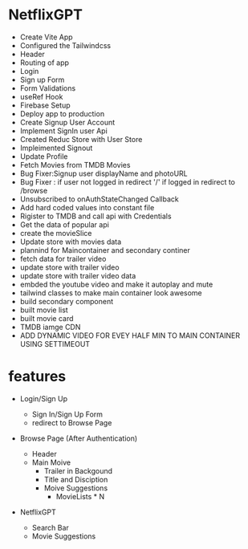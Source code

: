 # NetflixGPT

- Create Vite App
- Configured the Tailwindcss
- Header 
- Routing of app
- Login
- Sign up Form
- Form Validations
- useRef Hook
- Firebase Setup
- Deploy app to production
- Create Signup User Account
- Implement SignIn user Api
- Created Reduc Store with User Store
- Impleimented Signout
- Update Profile
- Fetch Movies from TMDB Movies
- Bug Fixer:Signup user displayName and photoURL
- Bug Fixer : if user not logged in redirect '/'
                if logged in redirect to /browse
- Unsubscribed to onAuthStateChanged Callback
- Add hard coded values into constant file
- Rigister to TMDB and call api with Credentials
- Get the data of popular api
- create the movieSlice
- Update store with movies data
- plannind for Maincontainer and secondary continer
- fetch data for trailer video
- update store with trailer video
- update store with trailer video data
- embded the youtube video and make it autoplay and mute
- tailwind classes to make main container look awesome
- build secondary component
- built movie list
- built movie card
- TMDB iamge CDN
- ADD DYNAMIC VIDEO FOR EVEY HALF MIN TO MAIN CONTAINER USING SETTIMEOUT




# features
- Login/Sign Up
    - Sign In/Sign Up Form
    - redirect to Browse Page

- Browse Page (After Authentication)
    - Header
    - Main Moive 
        - Trailer in Backgound
        - Title and Disciption
        - Moive Suggestions
            - MovieLists * N 

- NetflixGPT
    - Search Bar
    - Movie Suggestions